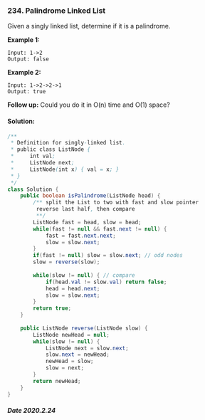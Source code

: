 ### 234. Palindrome Linked List

Given a singly linked list, determine if it is a palindrome.

**Example 1:**

```
Input: 1->2
Output: false
```

**Example 2:**

```
Input: 1->2->2->1
Output: true
```

**Follow up:**
Could you do it in O(n) time and O(1) space?

#### Solution:

```java
/**
 * Definition for singly-linked list.
 * public class ListNode {
 *     int val;
 *     ListNode next;
 *     ListNode(int x) { val = x; }
 * }
 */
class Solution {
    public boolean isPalindrome(ListNode head) {
        /** split the List to two with fast and slow pointer
         reverse last half, then compare
         **/
        ListNode fast = head, slow = head;
        while(fast != null && fast.next != null) {
            fast = fast.next.next;
            slow = slow.next;
        }
        if(fast != null) slow = slow.next; // odd nodes
        slow = reverse(slow);
        
        while(slow != null) { // compare
            if(head.val != slow.val) return false;
            head = head.next;
            slow = slow.next;
        }
        return true;
    }
    
    public ListNode reverse(ListNode slow) {
        ListNode newHead = null;
        while(slow != null) {
            ListNode next = slow.next;
            slow.next = newHead;
            newHead = slow;
            slow = next;
        }
        return newHead;
    }
}
```

##### Date 2020.2.24